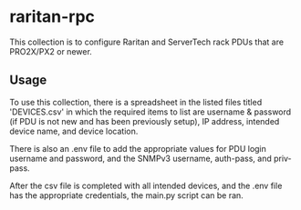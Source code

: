 # raritan-rpc
This collection is to configure Raritan and ServerTech rack PDUs that are PRO2X/PX2 or newer.

## Usage
To use this collection, there is a spreadsheet in the listed files titled 'DEVICES.csv' in which the required items to list are username & password (if PDU is not new and has been previously setup), IP address, intended device name, and device location.

There is also an .env file to add the appropriate values for PDU login username and password, and the SNMPv3 username, auth-pass, and priv-pass.

After the csv file is completed with all intended devices, and the .env file has the appropriate credentials, the main.py script can be ran.
